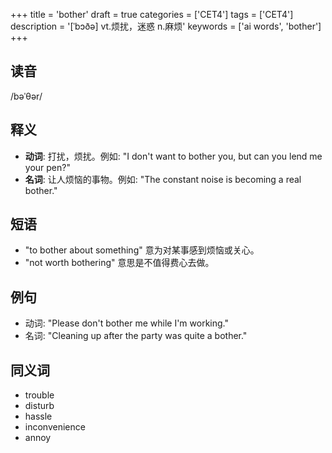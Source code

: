 +++
title = 'bother'
draft = true
categories = ['CET4']
tags = ['CET4']
description = '[ˈbɔðə] vt.烦扰，迷惑 n.麻烦'
keywords = ['ai words', 'bother']
+++

## 读音
/bəˈθər/

## 释义
- **动词**: 打扰，烦扰。例如: "I don't want to bother you, but can you lend me your pen?"
- **名词**: 让人烦恼的事物。例如: "The constant noise is becoming a real bother."

## 短语
- "to bother about something" 意为对某事感到烦恼或关心。
- "not worth bothering" 意思是不值得费心去做。

## 例句
- 动词: "Please don't bother me while I'm working."
- 名词: "Cleaning up after the party was quite a bother."

## 同义词
- trouble
- disturb
- hassle
- inconvenience
- annoy
